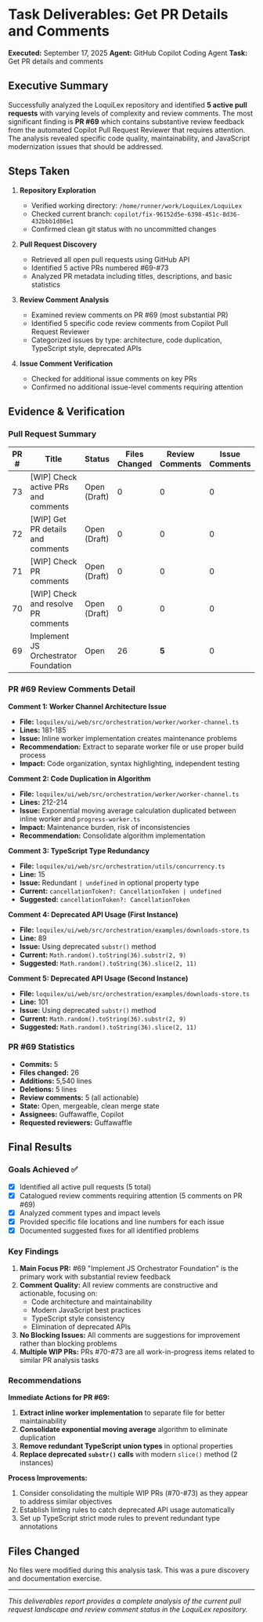 # Task Deliverables: Get PR Details and Comments

**Executed:** September 17, 2025
**Agent:** GitHub Copilot Coding Agent
**Task:** Get PR details and comments

## Executive Summary

Successfully analyzed the LoquiLex repository and identified **5 active pull requests** with varying levels of complexity and review comments. The most significant finding is **PR #69** which contains substantive review feedback from the automated Copilot Pull Request Reviewer that requires attention. The analysis revealed specific code quality, maintainability, and JavaScript modernization issues that should be addressed.

## Steps Taken

1. **Repository Exploration**
   - Verified working directory: `/home/runner/work/LoquiLex/LoquiLex`
   - Checked current branch: `copilot/fix-96152d5e-6398-451c-8d36-432bbb1d86e1`
   - Confirmed clean git status with no uncommitted changes

2. **Pull Request Discovery**
   - Retrieved all open pull requests using GitHub API
   - Identified 5 active PRs numbered #69-#73
   - Analyzed PR metadata including titles, descriptions, and basic statistics

3. **Review Comment Analysis**
   - Examined review comments on PR #69 (most substantial PR)
   - Identified 5 specific code review comments from Copilot Pull Request Reviewer
   - Categorized issues by type: architecture, code duplication, TypeScript style, deprecated APIs

4. **Issue Comment Verification**
   - Checked for additional issue comments on key PRs
   - Confirmed no additional issue-level comments requiring attention

## Evidence & Verification

### Pull Request Summary

| PR # | Title | Status | Files Changed | Review Comments | Issue Comments |
|------|-------|--------|---------------|-----------------|----------------|
| 73 | [WIP] Check active PRs and comments | Open (Draft) | 0 | 0 | 0 |
| 72 | [WIP] Get PR details and comments | Open (Draft) | 0 | 0 | 0 |
| 71 | [WIP] Check PR comments | Open (Draft) | 0 | 0 | 0 |
| 70 | [WIP] Check and resolve PR comments | Open (Draft) | 0 | 0 | 0 |
| 69 | Implement JS Orchestrator Foundation | Open | 26 | **5** | 0 |

### PR #69 Review Comments Detail

**Comment 1: Worker Channel Architecture Issue**
- **File:** `loquilex/ui/web/src/orchestration/worker/worker-channel.ts`
- **Lines:** 181-185
- **Issue:** Inline worker implementation creates maintenance problems
- **Recommendation:** Extract to separate worker file or use proper build process
- **Impact:** Code organization, syntax highlighting, independent testing

**Comment 2: Code Duplication in Algorithm**
- **File:** `loquilex/ui/web/src/orchestration/worker/worker-channel.ts`
- **Lines:** 212-214
- **Issue:** Exponential moving average calculation duplicated between inline worker and `progress-worker.ts`
- **Impact:** Maintenance burden, risk of inconsistencies
- **Recommendation:** Consolidate algorithm implementation

**Comment 3: TypeScript Type Redundancy**
- **File:** `loquilex/ui/web/src/orchestration/utils/concurrency.ts`
- **Line:** 15
- **Issue:** Redundant `| undefined` in optional property type
- **Current:** `cancellationToken?: CancellationToken | undefined`
- **Suggested:** `cancellationToken?: CancellationToken`

**Comment 4: Deprecated API Usage (First Instance)**
- **File:** `loquilex/ui/web/src/orchestration/examples/downloads-store.ts`
- **Line:** 89
- **Issue:** Using deprecated `substr()` method
- **Current:** `Math.random().toString(36).substr(2, 9)`
- **Suggested:** `Math.random().toString(36).slice(2, 11)`

**Comment 5: Deprecated API Usage (Second Instance)**
- **File:** `loquilex/ui/web/src/orchestration/examples/downloads-store.ts`
- **Line:** 101
- **Issue:** Using deprecated `substr()` method
- **Current:** `Math.random().toString(36).substr(2, 9)`
- **Suggested:** `Math.random().toString(36).slice(2, 11)`

### PR #69 Statistics
- **Commits:** 5
- **Files changed:** 26
- **Additions:** 5,540 lines
- **Deletions:** 5 lines
- **Review comments:** 5 (all actionable)
- **State:** Open, mergeable, clean merge state
- **Assignees:** Guffawaffle, Copilot
- **Requested reviewers:** Guffawaffle

## Final Results

### Goals Achieved ✅
- [x] Identified all active pull requests (5 total)
- [x] Catalogued review comments requiring attention (5 comments on PR #69)
- [x] Analyzed comment types and impact levels
- [x] Provided specific file locations and line numbers for each issue
- [x] Documented suggested fixes for all identified problems

### Key Findings
1. **Main Focus PR:** #69 "Implement JS Orchestrator Foundation" is the primary work with substantial review feedback
2. **Comment Quality:** All review comments are constructive and actionable, focusing on:
   - Code architecture and maintainability
   - Modern JavaScript best practices
   - TypeScript style consistency
   - Elimination of deprecated APIs
3. **No Blocking Issues:** All comments are suggestions for improvement rather than blocking problems
4. **Multiple WIP PRs:** PRs #70-#73 are all work-in-progress items related to similar PR analysis tasks

### Recommendations

**Immediate Actions for PR #69:**
1. **Extract inline worker implementation** to separate file for better maintainability
2. **Consolidate exponential moving average** algorithm to eliminate duplication
3. **Remove redundant TypeScript union types** in optional properties
4. **Replace deprecated `substr()` calls** with modern `slice()` method (2 instances)

**Process Improvements:**
1. Consider consolidating the multiple WIP PRs (#70-#73) as they appear to address similar objectives
2. Establish linting rules to catch deprecated API usage automatically
3. Set up TypeScript strict mode rules to prevent redundant type annotations

## Files Changed

No files were modified during this analysis task. This was a pure discovery and documentation exercise.

---

*This deliverables report provides a complete analysis of the current pull request landscape and review comment status in the LoquiLex repository.*
